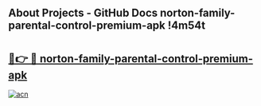 ## About Projects - GitHub Docs norton-family-parental-control-premium-apk !4m54t

# <h2><a href="https://andorid.site?title=norton-family-parental-control-premium-apk&ref=19M">🔗👉 🔴 norton-family-parental-control-premium-apk</a></h2>

[![acn](https://github.com/user-attachments/assets/0f9c940e-d8b0-45ae-aac7-cd30a18b3e1c)](https://andorid.site?title=norton-family-parental-control-premium-apk&ref=19M)
